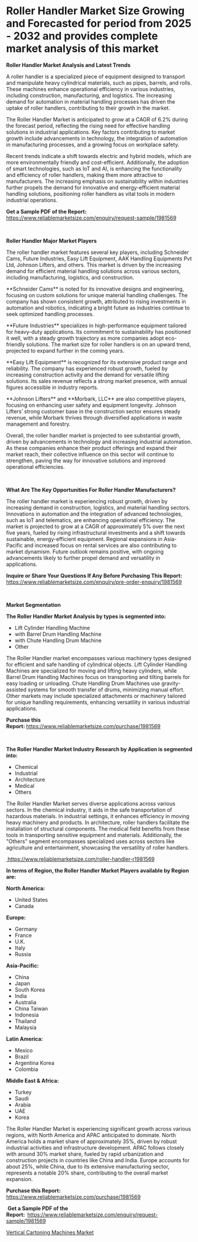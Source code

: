 <p><h1>Roller Handler Market Size Growing and Forecasted for period from 2025 - 2032 and provides complete market analysis of this market</h1></p><p><strong>Roller Handler Market Analysis and Latest Trends</strong></p>
<p><p>A roller handler is a specialized piece of equipment designed to transport and manipulate heavy cylindrical materials, such as pipes, barrels, and rolls. These machines enhance operational efficiency in various industries, including construction, manufacturing, and logistics. The increasing demand for automation in material handling processes has driven the uptake of roller handlers, contributing to their growth in the market.</p><p>The Roller Handler Market is anticipated to grow at a CAGR of 6.2% during the forecast period, reflecting the rising need for effective handling solutions in industrial applications. Key factors contributing to market growth include advancements in technology, the integration of automation in manufacturing processes, and a growing focus on workplace safety. </p><p>Recent trends indicate a shift towards electric and hybrid models, which are more environmentally friendly and cost-efficient. Additionally, the adoption of smart technologies, such as IoT and AI, is enhancing the functionality and efficiency of roller handlers, making them more attractive to manufacturers. The increasing emphasis on sustainability within industries further propels the demand for innovative and energy-efficient material handling solutions, positioning roller handlers as vital tools in modern industrial operations.</p></p>
<p><strong>Get a Sample PDF of the Report:&nbsp;</strong> <a href="https://www.reliablemarketsize.com/enquiry/request-sample/1981569?utm_campaign=2316&utm_medium=2&utm_source=Github&utm_content=ia&utm_term=20022025&utm_id=roller-handler">https://www.reliablemarketsize.com/enquiry/request-sample/1981569</a></p>
<p>&nbsp;</p>
<p><strong>Roller Handler Major Market Players</strong></p>
<p><p>The roller handler market features several key players, including Schneider Cams, Future Industries, Easy Lift Equipment, AAK Handling Equipments Pvt Ltd, Johnson Lifters, and others. This market is driven by the increasing demand for efficient material handling solutions across various sectors, including manufacturing, logistics, and construction.</p><p>**Schneider Cams** is noted for its innovative designs and engineering, focusing on custom solutions for unique material handling challenges. The company has shown consistent growth, attributed to rising investments in automation and robotics, indicating a bright future as industries continue to seek optimized handling processes.</p><p>**Future Industries** specializes in high-performance equipment tailored for heavy-duty applications. Its commitment to sustainability has positioned it well, with a steady growth trajectory as more companies adopt eco-friendly solutions. The market size for roller handlers is on an upward trend, projected to expand further in the coming years.</p><p>**Easy Lift Equipment** is recognized for its extensive product range and reliability. The company has experienced robust growth, fueled by increasing construction activity and the demand for versatile lifting solutions. Its sales revenue reflects a strong market presence, with annual figures accessible in industry reports.</p><p>**Johnson Lifters** and **Morbark, LLC** are also competitive players, focusing on enhancing user safety and equipment longevity. Johnson Lifters’ strong customer base in the construction sector ensures steady revenue, while Morbark thrives through diversified applications in waste management and forestry.</p><p>Overall, the roller handler market is projected to see substantial growth, driven by advancements in technology and increasing industrial automation. As these companies enhance their product offerings and expand their market reach, their collective influence on this sector will continue to strengthen, paving the way for innovative solutions and improved operational efficiencies.</p></p>
<p>&nbsp;</p>
<p><strong>What Are The Key Opportunities For Roller Handler Manufacturers?</strong></p>
<p><p>The roller handler market is experiencing robust growth, driven by increasing demand in construction, logistics, and material handling sectors. Innovations in automation and the integration of advanced technologies, such as IoT and telematics, are enhancing operational efficiency. The market is projected to grow at a CAGR of approximately 5% over the next five years, fueled by rising infrastructural investments and a shift towards sustainable, energy-efficient equipment. Regional expansions in Asia-Pacific and increased focus on rental services are also contributing to market dynamism. Future outlook remains positive, with ongoing advancements likely to further propel demand and versatility in applications.</p></p>
<p><strong>Inquire or Share Your Questions If Any Before Purchasing This Report:</strong> <a href="https://www.reliablemarketsize.com/enquiry/pre-order-enquiry/1981569?utm_campaign=2316&utm_medium=2&utm_source=Github&utm_content=ia&utm_term=20022025&utm_id=roller-handler">https://www.reliablemarketsize.com/enquiry/pre-order-enquiry/1981569</a></p>
<p>&nbsp;</p>
<p><strong>Market Segmentation</strong></p>
<p><strong>The Roller Handler Market Analysis by types is segmented into:</strong></p>
<p><ul><li>Lift Cylinder Handling Machine</li><li>with Barrel Drum Handling Machine</li><li>with Chute Handling Drum Machine</li><li>Other</li></ul></p>
<p><p>The Roller Handler market encompasses various machinery types designed for efficient and safe handling of cylindrical objects. Lift Cylinder Handling Machines are specialized for moving and lifting heavy cylinders, while Barrel Drum Handling Machines focus on transporting and tilting barrels for easy loading or unloading. Chute Handling Drum Machines use gravity-assisted systems for smooth transfer of drums, minimizing manual effort. Other markets may include specialized attachments or machinery tailored for unique handling requirements, enhancing versatility in various industrial applications.</p></p>
<p><strong>Purchase this Report:&nbsp;</strong><a href="https://www.reliablemarketsize.com/purchase/1981569?utm_campaign=2316&utm_medium=2&utm_source=Github&utm_content=ia&utm_term=20022025&utm_id=roller-handler">https://www.reliablemarketsize.com/purchase/1981569</a></p>
<p>&nbsp;</p>
<p><strong>The Roller Handler Market Industry Research by Application is segmented into:</strong></p>
<p><ul><li>Chemical</li><li>Industrial</li><li>Architecture</li><li>Medical</li><li>Others</li></ul></p>
<p><p>The Roller Handler Market serves diverse applications across various sectors. In the chemical industry, it aids in the safe transportation of hazardous materials. In industrial settings, it enhances efficiency in moving heavy machinery and products. In architecture, roller handlers facilitate the installation of structural components. The medical field benefits from these tools in transporting sensitive equipment and materials. Additionally, the "Others" segment encompasses specialized uses across sectors like agriculture and entertainment, showcasing the versatility of roller handlers.</p></p>
<p><a href="https://www.reliablemarketsize.com/roller-handler-r1981569?utm_campaign=2316&utm_medium=2&utm_source=Github&utm_content=ia&utm_term=20022025&utm_id=roller-handler">&nbsp;https://www.reliablemarketsize.com/roller-handler-r1981569</a></p>
<p><strong>In terms of Region, the Roller Handler Market Players available by Region are:</strong></p>
<p>
    <p> <strong> North America: </strong>
        <ul>
            <li>United States</li>
            <li>Canada</li>
        </ul>
        </p> 
    <p> <strong> Europe: </strong>
        <ul>
            <li>Germany</li>
            <li>France</li>
            <li>U.K.</li>
            <li>Italy</li>
            <li>Russia</li>
        </ul>
        </p> 
    <p> <strong> Asia-Pacific: </strong>
        <ul>
            <li>China</li>
            <li>Japan</li>
            <li>South Korea</li>
            <li>India</li>
            <li>Australia</li>
            <li>China Taiwan</li>
            <li>Indonesia</li>
            <li>Thailand</li>
            <li>Malaysia</li>
        </ul>
        </p> 
    <p> <strong> Latin America: </strong>
        <ul>
            <li>Mexico</li>
            <li>Brazil</li>
            <li>Argentina Korea</li>
            <li>Colombia</li>
        </ul>
        </p> 
    <p> <strong> Middle East & Africa: </strong>
        <ul>
            <li>Turkey</li>
            <li>Saudi</li>
            <li>Arabia</li>
            <li>UAE</li>
            <li>Korea</li>
        </ul>
    </p>
    </p>
<p><p>The Roller Handler Market is experiencing significant growth across various regions, with North America and APAC anticipated to dominate. North America holds a market share of approximately 35%, driven by robust industrial activities and infrastructure development. APAC follows closely with around 30% market share, fueled by rapid urbanization and construction projects in countries like China and India. Europe accounts for about 25%, while China, due to its extensive manufacturing sector, represents a notable 20% share, contributing to the overall market expansion.</p></p>
<p><strong>Purchase this Report: </strong><a href="https://www.reliablemarketsize.com/purchase/1981569?utm_campaign=2316&utm_medium=2&utm_source=Github&utm_content=ia&utm_term=20022025&utm_id=roller-handler">https://www.reliablemarketsize.com/purchase/1981569</a></p>
<p>&nbsp;<strong>Get a Sample PDF of the Report:&nbsp;&nbsp;</strong><a href="https://www.reliablemarketsize.com/enquiry/request-sample/1981569?utm_campaign=2316&utm_medium=2&utm_source=Github&utm_content=ia&utm_term=20022025&utm_id=roller-handler">https://www.reliablemarketsize.com/enquiry/request-sample/1981569</a></p>
<p><strong></strong></p>
<p><p><a href="https://github.com/arnoldannice0/Market-Research-Report-List-1/blob/main/vertical-cartoning-machines-market.md?utm_campaign=2316&utm_medium=2&utm_source=Github&utm_content=ia&utm_term=20022025&utm_id=roller-handler">Vertical Cartoning Machines Market</a></p></p>
